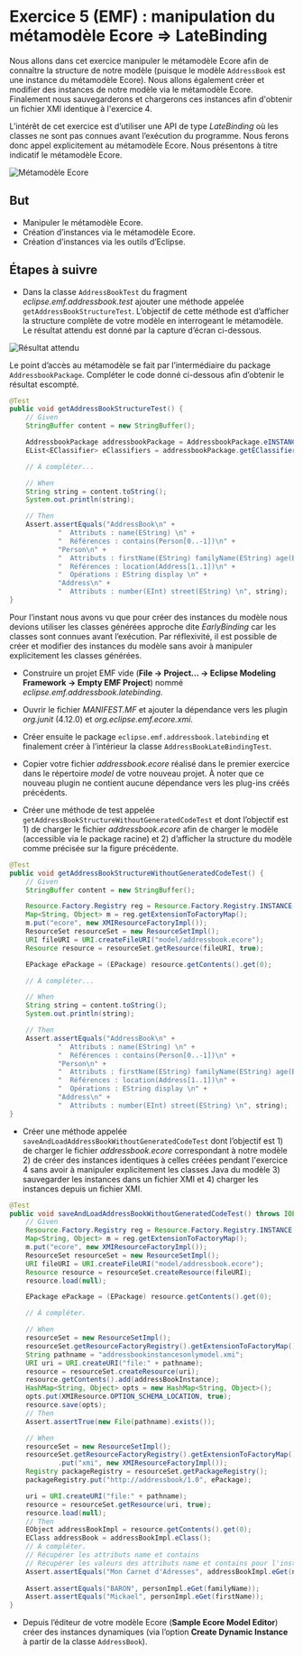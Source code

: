 # Exercice 5 (EMF) : manipulation du métamodèle Ecore => LateBinding

Nous allons dans cet exercice manipuler le métamodèle Ecore afin de connaître la structure de notre modèle (puisque le modèle `AddressBook` est une instance du métamodèle Ecore). Nous allons également créer et modifier des instances de notre modèle via le métamodèle Ecore. Finalement nous sauvegarderons et chargerons ces instances afin d'obtenir un fichier XMI identique à l'exercice 4.

L’intérêt de cet exercice est d’utiliser une API de type *LateBinding* où les classes ne sont pas connues avant l’exécution du programme. Nous ferons donc appel explicitement au métamodèle Ecore. Nous présentons à titre indicatif le métamodèle Ecore.

![Métamodèle Ecore](./images/exercice5-ecore.png "Métamodèle Ecore")

## But

* Manipuler le métamodèle Ecore.
* Création d’instances via le métamodèle Ecore.
* Création d’instances via les outils d’Eclipse.

## Étapes à suivre

* Dans la classe `AddressBookTest` du fragment *eclipse.emf.addressbook.test* ajouter une méthode appelée `getAddressBookStructureTest`. L’objectif de cette méthode est d’afficher la structure complète de votre modèle en interrogeant le métamodèle. Le résultat attendu est donné par la capture d’écran ci-dessous.

![Résultat attendu](./images/exercice5-result.png "Résultat attendu")

Le point d’accès au métamodèle se fait par l’intermédiaire du package `AddressbookPackage`. Compléter le code donné ci-dessous afin d’obtenir le résultat escompté.

```java
@Test
public void getAddressBookStructureTest() {
    // Given
    StringBuffer content = new StringBuffer();

    AddressbookPackage addressbookPackage = AddressbookPackage.eINSTANCE;
    EList<EClassifier> eClassifiers = addressbookPackage.getEClassifiers();

    // À compléter...

    // When
    String string = content.toString();
    System.out.println(string);

    // Then
    Assert.assertEquals("AddressBook\n" +
            "  Attributs : name(EString) \n" +
            "  Références : contains(Person[0..-1])\n" +
            "Person\n" +
            "  Attributs : firstName(EString) familyName(EString) age(EInt) identifier(EString) \n" +
            "  Références : location(Address[1..1])\n" +
            "  Opérations : EString display \n" +
            "Address\n" +
            "  Attributs : number(EInt) street(EString) \n", string);
}
```

Pour l’instant nous avons vu que pour créer des instances du modèle nous devions utiliser les classes générées approche dite *EarlyBinding* car les classes sont connues avant l’exécution. Par réflexivité, il est possible de créer et modifier des instances du modèle sans avoir à manipuler explicitement les classes générées.

* Construire un projet EMF vide (**File -> Project... -> Eclipse Modeling Framework -> Empty EMF Project**) nommé *eclipse.emf.addressbook.latebinding*.

* Ouvrir le fichier *MANIFEST.MF* et ajouter la dépendance vers les plugin *org.junit* (4.12.0) et *org.eclipse.emf.ecore.xmi*.

* Créer ensuite le package `eclipse.emf.addressbook.latebinding` et finalement créer à l’intérieur la classe `AddressBookLateBindingTest`.

* Copier votre fichier *addressbook.ecore* réalisé dans le premier exercice dans le répertoire *model* de votre nouveau projet. À noter que ce nouveau plugin ne contient aucune dépendance vers les plug-ins créés précédents.

* Créer une méthode de test appelée `getAddressBookStructureWithoutGeneratedCodeTest` et dont l’objectif est 1) de charger le fichier *addressbook.ecore* afin de charger le modèle (accessible via le package racine) et 2) d’afficher la structure du modèle comme précisée sur la figure précédente.

```java
@Test
public void getAddressBookStructureWithoutGeneratedCodeTest() {
    // Given
    StringBuffer content = new StringBuffer();

    Resource.Factory.Registry reg = Resource.Factory.Registry.INSTANCE;
    Map<String, Object> m = reg.getExtensionToFactoryMap();
    m.put("ecore", new XMIResourceFactoryImpl());
    ResourceSet resourceSet = new ResourceSetImpl();
    URI fileURI = URI.createFileURI("model/addressbook.ecore");
    Resource resource = resourceSet.getResource(fileURI, true);

    EPackage ePackage = (EPackage) resource.getContents().get(0);

    // À compléter...

    // When
    String string = content.toString();
    System.out.println(string);

    // Then
    Assert.assertEquals("AddressBook\n" +
            "  Attributs : name(EString) \n" +
            "  Références : contains(Person[0..-1])\n" +
            "Person\n" +
            "  Attributs : firstName(EString) familyName(EString) age(EInt) identifier(EString) \n" +
            "  Références : location(Address[1..1])\n" +
            "  Opérations : EString display \n" +
            "Address\n" +
            "  Attributs : number(EInt) street(EString) \n", string);
}
```

* Créer une méthode appelée `saveAndLoadAddressBookWithoutGeneratedCodeTest` dont l’objectif est 1) de charger le fichier *addressbook.ecore* correspondant à notre modèle 2) de créer des instances identiques à celles créées pendant l'exercice 4 sans avoir à manipuler explicitement les classes Java du modèle 3) sauvegarder les instances dans un fichier XMI et 4) charger les instances depuis un fichier XMI.

```java
@Test
public void saveAndLoadAddressBookWithoutGeneratedCodeTest() throws IOException {
    // Given
    Resource.Factory.Registry reg = Resource.Factory.Registry.INSTANCE;
    Map<String, Object> m = reg.getExtensionToFactoryMap();
    m.put("ecore", new XMIResourceFactoryImpl());
    ResourceSet resourceSet = new ResourceSetImpl();
    URI fileURI = URI.createFileURI("model/addressbook.ecore");
    Resource resource = resourceSet.createResource(fileURI);
    resource.load(null);

    EPackage ePackage = (EPackage) resource.getContents().get(0);

    // À compléter.

    // When
    resourceSet = new ResourceSetImpl();
    resourceSet.getResourceFactoryRegistry().getExtensionToFactoryMap().put("xmi", new XMIResourceFactoryImpl());
    String pathname = "addressbookinstancesonlymodel.xmi";
    URI uri = URI.createURI("file:" + pathname);
    resource = resourceSet.createResource(uri);
    resource.getContents().add(addressBookInstance);
    HashMap<String, Object> opts = new HashMap<String, Object>();
    opts.put(XMIResource.OPTION_SCHEMA_LOCATION, true);
    resource.save(opts);
    // Then
    Assert.assertTrue(new File(pathname).exists());

    // When
    resourceSet = new ResourceSetImpl();
    resourceSet.getResourceFactoryRegistry().getExtensionToFactoryMap()
            .put("xmi", new XMIResourceFactoryImpl());
    Registry packageRegistry = resourceSet.getPackageRegistry();
    packageRegistry.put("http://addressbook/1.0", ePackage);

    uri = URI.createURI("file:" + pathname);
    resource = resourceSet.getResource(uri, true);
    resource.load(null);
    // Then
    EObject addressBookImpl = resource.getContents().get(0);
    EClass addressBook = addressBookImpl.eClass();
    // À compléter.
    // Récupérer les attributs name et contains 
    // Récupérer les valeurs des attributs name et contains pour l'instance addressBookImpl.
    Assert.assertEquals("Mon Carnet d'Adresses", addressBookImpl.eGet(nameAttribute));
    
    Assert.assertEquals("BARON", personImpl.eGet(familyName));
    Assert.assertEquals("Mickael", personImpl.eGet(firstName));
}
```

* Depuis l’éditeur de votre modèle Ecore (**Sample Ecore Model Editor**) créer des instances dynamiques (via l’option **Create Dynamic Instance** à partir de la classe `AddressBook`).
